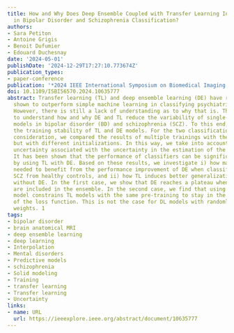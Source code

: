 ```yaml
---
title: How and Why Does Deep Ensemble Coupled with Transfer Learning Increase Performance
  in Bipolar Disorder and Schizophrenia Classification?
authors:
- Sara Petiton
- Antoine Grigis
- Benoit Dufumier
- Edouard Duchesnay
date: '2024-05-01'
publishDate: '2024-12-29T17:27:10.773674Z'
publication_types:
- paper-conference
publication: '*2024 IEEE International Symposium on Biomedical Imaging (ISBI)*'
doi: 10.1109/ISBI56570.2024.10635777
abstract: Transfer learning (TL) and deep ensemble learning (DE) have recently been
  shown to outperform simple machine learning in classifying psychiatric disorders.
  However, there is still a lack of understanding as to why that is. This paper aims
  to understand how and why DE and TL reduce the variability of single-subject classification
  models in bipolar disorder (BD) and schizophrenia (SCZ). To this end, we investigated
  the training stability of TL and DE models. For the two classification tasks under
  consideration, we compared the results of multiple trainings with the same backbone
  but with different initializations. In this way, we take into account the epistemic
  uncertainty associated with the uncertainty in the estimation of the model parameters.
  It has been shown that the performance of classifiers can be significantly improved
  by using TL with DE. Based on these results, we investigate i) how many models are
  needed to benefit from the performance improvement of DE when classifying BD and
  SCZ from healthy controls, and ii) how TL induces better generalization, with and
  without DE. In the first case, we show that DE reaches a plateau when 10 models
  are included in the ensemble. In the second case, we find that using a pre-trained
  model constrains TL models with the same pre-training to stay in the same basin
  of the loss function. This is not the case for DL models with randomly initialized
  weights. 1
tags:
- bipolar disorder
- brain anatomical MRI
- deep ensemble learning
- deep learning
- Interpolation
- Mental disorders
- Predictive models
- schizophrenia
- Solid modeling
- Training
- transfer learning
- Transfer learning
- Uncertainty
links:
- name: URL
  url: https://ieeexplore.ieee.org/abstract/document/10635777
---
```

